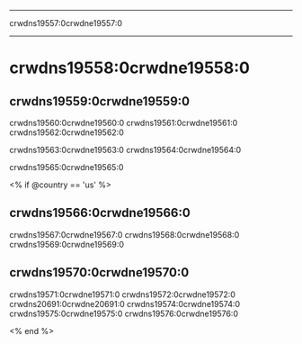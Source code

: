 * * *

crwdns19557:0crwdne19557:0

* * *

# crwdns19558:0crwdne19558:0

## crwdns19559:0crwdne19559:0

crwdns19560:0crwdne19560:0 crwdns19561:0crwdne19561:0 crwdns19562:0crwdne19562:0

crwdns19563:0crwdne19563:0 crwdns19564:0crwdne19564:0

crwdns19565:0crwdne19565:0

<% if @country == 'us' %>

## crwdns19566:0crwdne19566:0

crwdns19567:0crwdne19567:0 crwdns19568:0crwdne19568:0 crwdns19569:0crwdne19569:0

## crwdns19570:0crwdne19570:0

crwdns19571:0crwdne19571:0 crwdns19572:0crwdne19572:0 crwdns20691:0crwdne20691:0 crwdns19574:0crwdne19574:0 crwdns19575:0crwdne19575:0 crwdns19576:0crwdne19576:0

<% end %>